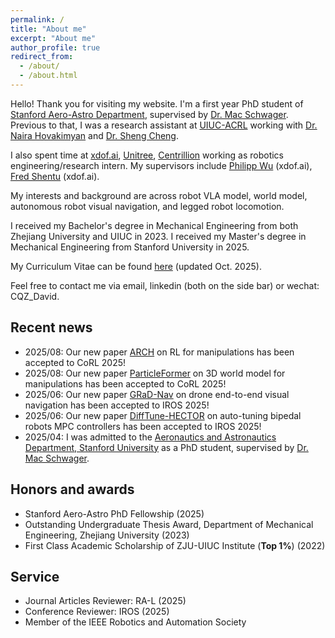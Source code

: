 ```yaml
---
permalink: /
title: "About me"
excerpt: "About me"
author_profile: true
redirect_from: 
  - /about/
  - /about.html
---
```

Hello! Thank you for visiting my website. I'm a first year PhD student of [Stanford Aero-Astro Department](https://aa.stanford.edu/), supervised by [Dr. Mac Schwager](https://web.stanford.edu/~schwager/). Previous to that, I was a research assistant at [UIUC-ACRL](https://naira.mechse.illinois.edu/) working with [Dr. Naira Hovakimyan](https://mechse.illinois.edu/people/profile/nhovakim) and [Dr. Sheng Cheng](https://sheng-cheng.github.io/). 

I also spent time at [xdof.ai](https://www.xdof.ai/), [Unitree](https://www.unitree.com/), [Centrillion](https://www.centrilliontech.com/) working as robotics engineering/research intern. My supervisors include [Philipp Wu](https://wuphilipp.github.io/) (xdof.ai), [Fred Shentu](https://fredshentu.github.io/) (xdof.ai).

My interests and background are across robot VLA model, world model, autonomous robot visual navigation, and legged robot locomotion. 

I received my Bachelor's degree in Mechanical Engineering from both Zhejiang University and UIUC in 2023. I received my Master's degree in Mechanical Engineering from Stanford University in 2025.

My Curriculum Vitae can be found [here](https://drive.google.com/file/d/1i3HcgMSfIfz7L-88KApjTb-uXEJ-X7VS/view?usp=sharing) (updated Oct. 2025).

Feel free to contact me via email, linkedin (both on the side bar) or wechat: CQZ_David.

Recent news
------
* 2025/08: Our new paper [ARCH](https://long-horizon-assembly.github.io/) on RL for manipulations has been accepted to CoRL 2025!
* 2025/08: Our new paper [ParticleFormer](https://suninghuang19.github.io/particleformer_page/) on 3D world model for manipulations has been accepted to CoRL 2025!
* 2025/06: Our new paper [GRaD-Nav](https://qianzhong-chen.github.io/gradnav.github.io/) on drone end-to-end visual navigation has been accepted to IROS 2025!
* 2025/06: Our new paper [DiffTune-HECTOR](https://sites.google.com/view/difftune-hector/home) on auto-tuning bipedal robots MPC controllers has been accepted to IROS 2025!
* 2025/04: I was admitted to the [Aeronautics and Astronautics Department, Stanford University](https://aa.stanford.edu) as a PhD student, supervised by [Dr. Mac Schwager](https://web.stanford.edu/~schwager/).
<!-- * 2024/06: I started a new role as robotics algorithm engineer at [Centrillion Technologies](https://www.centrilliontech.com/), focusing on building LLM-driven mobile manipulation robot for bio-science lab experiments assistance.   -->
  
<!-- * 2024/02: I started a new role as research assistant at [Stanford-MSL](https://msl.stanford.edu/), my project is end-to-end mobile robot navigation and control policy based on 3DGS and differentiable RL. -->

<!-- * 2023/10: I present my RA-L paper on [IROS 2023](https://ieee-iros.org/), my poster can be found [here](https://drive.google.com/file/d/1kgR-Wkw_1a_R67KK-74c22X9KeGUi6sc/view?usp=drive_link), with some event photos [photo1](https://drive.google.com/file/d/1ewSDxctsEqfInZprZgRUn82ginDMWBJq/view?usp=drive_link) [photo2](https://drive.google.com/file/d/1Xq9Uasjo0LTI3LR7Ays0lBjOwlJr5lix/view?usp=drive_link)
* 2023/09: I started my Master of Science in Mechanical Engineering at Stanford University
* 2023/06: I joined [Unitree Robotics](https://m.unitree.com/) as an intern robotics control enginer, focusing on quadrupedal robot deep reinforcement learning control and locomotion.
* 2023/06: I graduated from Zhejiang University, with a Bachelor of Enginineering in Mechanical Engineering.
* 2023/06: I graduated from University of Illinois Urbana-Champaign, with a Bachelor of Science in Mechanical Engineering.
* 2023/04: Our new paper on fast UAV trajectory planning via simultaneous spatial and temporal assignments has been accepted by IEEE RA-L! The preprint is available on [arxiv](https://arxiv.org/abs/2211.15902). -->

Honors and awards
------

* Stanford Aero-Astro PhD Fellowship (2025)
* Outstanding Undergraduate Thesis Award, Department of Mechanical Engineering, Zhejiang University (2023) 
* First Class Academic Scholarship of ZJU-UIUC Institute (**Top 1%**) (2022)

<!-- * Dean's List of UIUC (2022) -->

Service
------
<!-- * Journal Reviewer: IEEE Transactions on Control Systems Technology, Automatica, Journal of Guidance, Control, and Dynamics, IEEE Control Systems Letters, IEEE Transactions on Aerospace and Electronic Systems, IEEE Transactions on Industrial Informatics -->
* Journal Articles Reviewer: RA-L (2025) 
* Conference Reviewer: IROS (2025)
* Member of the IEEE Robotics and Automation Society
